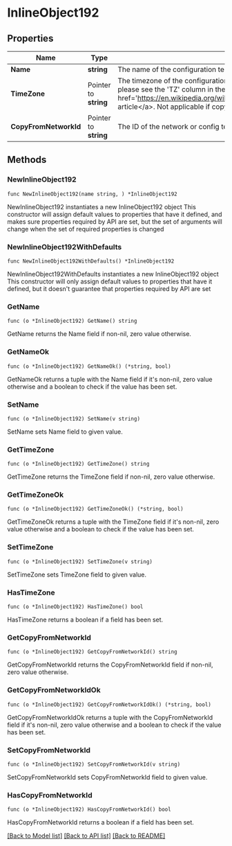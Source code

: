 # InlineObject192

## Properties

Name | Type | Description | Notes
------------ | ------------- | ------------- | -------------
**Name** | **string** | The name of the configuration template | 
**TimeZone** | Pointer to **string** | The timezone of the configuration template. For a list of allowed timezones, please see the &#39;TZ&#39; column in the table in &lt;a target&#x3D;&#39;_blank&#39; href&#x3D;&#39;https://en.wikipedia.org/wiki/List_of_tz_database_time_zones&#39;&gt;this article&lt;/a&gt;. Not applicable if copying from existing network or template | [optional] 
**CopyFromNetworkId** | Pointer to **string** | The ID of the network or config template to copy configuration from | [optional] 

## Methods

### NewInlineObject192

`func NewInlineObject192(name string, ) *InlineObject192`

NewInlineObject192 instantiates a new InlineObject192 object
This constructor will assign default values to properties that have it defined,
and makes sure properties required by API are set, but the set of arguments
will change when the set of required properties is changed

### NewInlineObject192WithDefaults

`func NewInlineObject192WithDefaults() *InlineObject192`

NewInlineObject192WithDefaults instantiates a new InlineObject192 object
This constructor will only assign default values to properties that have it defined,
but it doesn't guarantee that properties required by API are set

### GetName

`func (o *InlineObject192) GetName() string`

GetName returns the Name field if non-nil, zero value otherwise.

### GetNameOk

`func (o *InlineObject192) GetNameOk() (*string, bool)`

GetNameOk returns a tuple with the Name field if it's non-nil, zero value otherwise
and a boolean to check if the value has been set.

### SetName

`func (o *InlineObject192) SetName(v string)`

SetName sets Name field to given value.


### GetTimeZone

`func (o *InlineObject192) GetTimeZone() string`

GetTimeZone returns the TimeZone field if non-nil, zero value otherwise.

### GetTimeZoneOk

`func (o *InlineObject192) GetTimeZoneOk() (*string, bool)`

GetTimeZoneOk returns a tuple with the TimeZone field if it's non-nil, zero value otherwise
and a boolean to check if the value has been set.

### SetTimeZone

`func (o *InlineObject192) SetTimeZone(v string)`

SetTimeZone sets TimeZone field to given value.

### HasTimeZone

`func (o *InlineObject192) HasTimeZone() bool`

HasTimeZone returns a boolean if a field has been set.

### GetCopyFromNetworkId

`func (o *InlineObject192) GetCopyFromNetworkId() string`

GetCopyFromNetworkId returns the CopyFromNetworkId field if non-nil, zero value otherwise.

### GetCopyFromNetworkIdOk

`func (o *InlineObject192) GetCopyFromNetworkIdOk() (*string, bool)`

GetCopyFromNetworkIdOk returns a tuple with the CopyFromNetworkId field if it's non-nil, zero value otherwise
and a boolean to check if the value has been set.

### SetCopyFromNetworkId

`func (o *InlineObject192) SetCopyFromNetworkId(v string)`

SetCopyFromNetworkId sets CopyFromNetworkId field to given value.

### HasCopyFromNetworkId

`func (o *InlineObject192) HasCopyFromNetworkId() bool`

HasCopyFromNetworkId returns a boolean if a field has been set.


[[Back to Model list]](../README.md#documentation-for-models) [[Back to API list]](../README.md#documentation-for-api-endpoints) [[Back to README]](../README.md)


